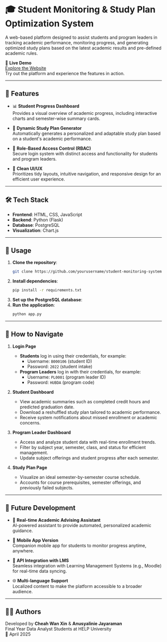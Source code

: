 # 🎓 Student Monitoring & Study Plan Optimization System

A web-based platform designed to assist students and program leaders in tracking academic performance, monitoring progress, and generating optimized study plans based on the latest academic results and pre-defined academic rules.

🔗 **Live Demo**  
[Explore the Website](https://student-monitoring-and-study-plan.onrender.com)  
Try out the platform and experience the features in action.

---

## 🚀 Features

- 📊 **Student Progress Dashboard**  
  Provides a visual overview of academic progress, including interactive charts and semester-wise summary cards.

- 📅 **Dynamic Study Plan Generator**  
  Automatically generates a personalized and adaptable study plan based on a student's academic performance.

- 🔐 **Role-Based Access Control (RBAC)**  
  Secure login system with distinct access and functionality for students and program leaders.

- 🧹 **Clean UI/UX**  
  Prioritizes tidy layouts, intuitive navigation, and responsive design for an efficient user experience.

---

## 🛠️ Tech Stack

- **Frontend**: HTML, CSS, JavaScript  
- **Backend**: Python (Flask)  
- **Database**: PostgreSQL  
- **Visualization**: Chart.js

---

## 📌 Usage

1. **Clone the repository**:
   ```bash
   git clone https://github.com/yourusername/student-monitoring-system.git
2. **Install dependencies**:
   ```bash
   pip install -r requirements.txt
4. **Set up the PostgreSQL database**:
5. **Run the application**:   
   ```bash
   python app.py

---

## 🧭 How to Navigate

1. **Login Page**  
   - **Students** log in using their credentials, for example:  
     - Username: `B000106` (student ID)  
     - Password: `2022` (student intake)  
   - **Program Leaders** log in with their credentials, for example:  
     - Username: `PL0001` (program leader ID)  
     - Password: `HUBDA` (program code)

2. **Student Dashboard**  
   - View academic summaries such as completed credit hours and predicted graduation date.  
   - Download a reshuffled study plan tailored to academic performance.  
   - Receive system notifications about missed enrollment or academic concerns.

3. **Program Leader Dashboard**  
   - Access and analyze student data with real-time enrollment trends.  
   - Filter by subject year, semester, class, and status for efficient management.  
   - Update subject offerings and student progress after each semester.

4. **Study Plan Page**  
   - Visualize an ideal semester-by-semester course schedule.  
   - Accounts for course prerequisites, semester offerings, and previously failed subjects.

---

## 🔮 Future Development

- 🤖 **Real-time Academic Advising Assistant**  
  AI-powered assistant to provide automated, personalized academic guidance.

- 📱 **Mobile App Version**  
  Companion mobile app for students to monitor progress anytime, anywhere.

- 🔗 **API Integration with LMS**  
  Seamless integration with Learning Management Systems (e.g., Moodle) for real-time data syncing.

- 🌐 **Multi-language Support**  
  Localized content to make the platform accessible to a broader audience.

---

## 👨‍💻 Authors

Developed by **Cheah Wan Xin** & **Anusyalinie Jayaraman**  
Final Year Data Analyst Students at HELP University  
📅 April 2025
